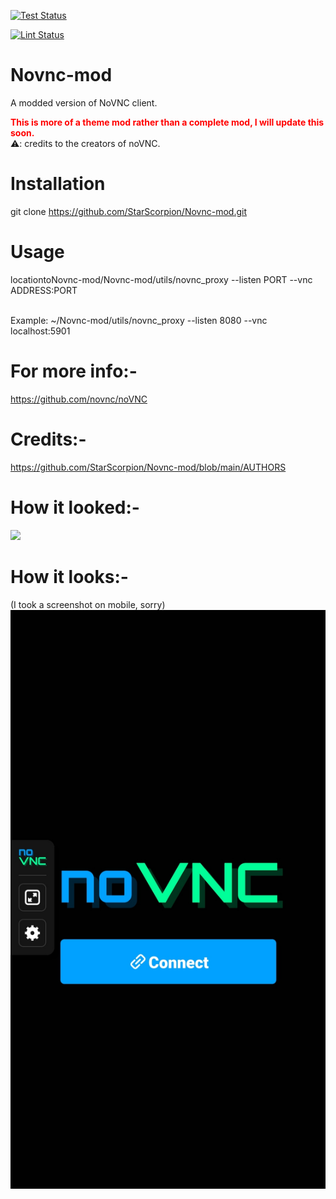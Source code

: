 [![Test Status](https://github.com/StarScorpion/Novnc-mod/workflows/Test/badge.svg)](https://github.com/StarScorpion/Novnc-mod/actions?query=workflow%3ATest)

[![Lint Status](https://github.com/StarScorpion/Novnc-mod/workflows/Lint/badge.svg)](https://github.com/StarScorpion/Novnc-mod/actions?query=workflow%3ALint)
# Novnc-mod
A modded version of NoVNC client. <br>
<b><p style="padding:0;margin:0;color:red;">This is more of a theme mod rather than a complete mod, I will update this soon.</p></b>
⚠️: credits to the creators of noVNC.
# Installation
git clone https://github.com/StarScorpion/Novnc-mod.git
# Usage
<p>locationtoNovnc-mod/Novnc-mod/utils/novnc_proxy --listen PORT --vnc ADDRESS:PORT</p>
<br />Example: ~/Novnc-mod/utils/novnc_proxy --listen 8080 --vnc localhost:5901

# For more info:-
https://github.com/novnc/noVNC
# Credits:-
https://github.com/StarScorpion/Novnc-mod/blob/main/AUTHORS
# How it looked:-
<img src="http://novnc.com/img/noVNC-1-login.png" width=400>

# How it looks:-

(I took a screenshot on mobile, sorry)
<img src="https://raw.githubusercontent.com/StarScorpion/Novnc-mod/main/modimg/ss.jpg">
